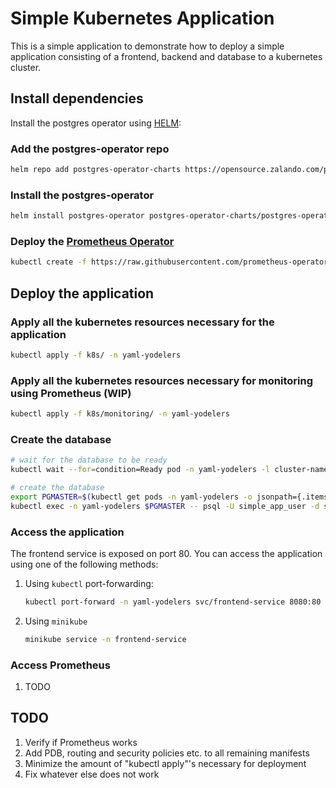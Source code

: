 # Simple Kubernetes Application

This is a simple application to demonstrate how to deploy a simple application consisting of a frontend, backend and database to a kubernetes cluster.

## Install dependencies

Install the postgres operator using [HELM](https://helm.sh/docs/intro/install/):

### Add the postgres-operator repo

```sh
helm repo add postgres-operator-charts https://opensource.zalando.com/postgres-operator/charts/postgres-operator
```

### Install the postgres-operator

```sh
helm install postgres-operator postgres-operator-charts/postgres-operator -f postgres-operator-values.yaml -n yaml-yodelers --create-namespace
```

### Deploy the [Prometheus Operator](https://github.com/prometheus-operator/prometheus-operator?tab=readme-ov-file#quickstart)

```sh
kubectl create -f https://raw.githubusercontent.com/prometheus-operator/prometheus-operator/master/bundle.yaml -n yaml-yodelers
```

## Deploy the application

### Apply all the kubernetes resources necessary for the application

```sh
kubectl apply -f k8s/ -n yaml-yodelers
```

### Apply all the kubernetes resources necessary for monitoring using Prometheus (WIP)

```sh
kubectl apply -f k8s/monitoring/ -n yaml-yodelers
```

### Create the database

```sh
# wait for the database to be ready                                                                                                               󱃾 minikube
kubectl wait --for=condition=Ready pod -n yaml-yodelers -l cluster-name=simple-app-db

# create the database
export PGMASTER=$(kubectl get pods -n yaml-yodelers -o jsonpath={.items..metadata.name} -l application=spilo,cluster-name=simple-app-db,spilo-role=master -n yaml-yodelers)
kubectl exec -n yaml-yodelers $PGMASTER -- psql -U simple_app_user -d simple_app -c "$(cat setup-db.sql)"
```

### Access the application

The frontend service is exposed on port 80. You can access the application using one of the following methods:

1.  Using `kubectl` port-forwarding:

    ```sh
    kubectl port-forward -n yaml-yodelers svc/frontend-service 8080:80
    ```

2.  Using `minikube`

    ```sh
    minikube service -n frontend-service
    ```

### Access Prometheus
1.  TODO


## TODO
1. Verify if Prometheus works
2. Add PDB, routing and security policies etc. to all remaining manifests
3. Minimize the amount of "kubectl apply"'s necessary for deployment
4. Fix whatever else does not work  


